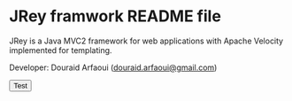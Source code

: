 JRey framwork README file
============================================

JRey is a Java MVC2 framework for web applications with Apache Velocity implemented for templating.

Developer: Douraid Arfaoui (douraid.arfaoui@gmail.com)

<button>Test</button>
